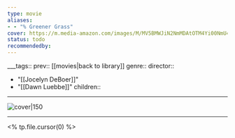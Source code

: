 ```yaml
---
type: movie
aliases:
- - "% Greener Grass"
cover: https://m.media-amazon.com/images/M/MV5BMWJiN2NmMDAtOTM4Yi00NmU4LWFhYjUtOTgxMzM4NjlhYjU2XkEyXkFqcGc@._V1_SX300.jpg
status: todo
recommendedby:
---
```

___tags:: prev:: [[movies|back to library]]
genre::
director:: 
  - "[[Jocelyn DeBoer]]"
  - "[[Dawn Luebbe]]"
children::
___
![cover|150](https://m.media-amazon.com/images/M/MV5BMWJiN2NmMDAtOTM4Yi00NmU4LWFhYjUtOTgxMzM4NjlhYjU2XkEyXkFqcGc@._V1_SX300.jpg)
___
<% tp.file.cursor(0) %>
